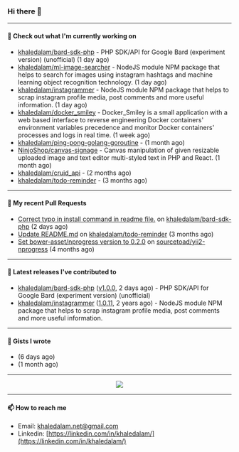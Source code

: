 ### Hi there 👋

---

#### 👷 Check out what I'm currently working on

- [khaledalam/bard-sdk-php](https://github.com/khaledalam/bard-sdk-php) - PHP SDK/API for Google Bard (experiment version) (unofficial) (1 day ago)
- [khaledalam/ml-image-searcher](https://github.com/khaledalam/ml-image-searcher) - NodeJS module NPM package that helps to search for images using instagram hashtags and machine learning object recognition technology. (1 day ago)
- [khaledalam/instagrammer](https://github.com/khaledalam/instagrammer) - NodeJS module NPM package that helps to scrap instagram profile media, post comments and more useful information. (1 day ago)
- [khaledalam/docker_smiley](https://github.com/khaledalam/docker_smiley) - Docker_Smiley is a small application with a web based interface to reverse engineering Docker containers&#39; environment variables precedence and monitor Docker containers&#39; processes and logs in real time. (1 week ago)
- [khaledalam/ping-pong-golang-goroutine](https://github.com/khaledalam/ping-pong-golang-goroutine) -  (1 month ago)
- [NinjoShop/canvas-signage](https://github.com/NinjoShop/canvas-signage) - Canvas manipulation of given resizable uploaded image and text editor multi-styled text in PHP and React. (1 month ago)
- [khaledalam/cruid_api](https://github.com/khaledalam/cruid_api) -  (2 months ago)
- [khaledalam/todo-reminder](https://github.com/khaledalam/todo-reminder) -  (3 months ago)

---

#### 🔨 My recent Pull Requests

- [Correct typo in install command in readme file.](https://github.com/khaledalam/bard-sdk-php/pull/1) on [khaledalam/bard-sdk-php](https://github.com/khaledalam/bard-sdk-php) (2 days ago)
- [Update README.md](https://github.com/khaledalam/todo-reminder/pull/1) on [khaledalam/todo-reminder](https://github.com/khaledalam/todo-reminder) (3 months ago)
- [Set bower-asset/nprogress version to 0.2.0](https://github.com/sourcetoad/yii2-nprogress/pull/1) on [sourcetoad/yii2-nprogress](https://github.com/sourcetoad/yii2-nprogress) (4 months ago)

---

#### 🔭 Latest releases I've contributed to

- [khaledalam/bard-sdk-php](https://github.com/khaledalam/bard-sdk-php) ([v1.0.0](https://github.com/khaledalam/bard-sdk-php/releases/tag/v1.0.0), 2 days ago) - PHP SDK/API for Google Bard (experiment version) (unofficial)
- [khaledalam/instagrammer](https://github.com/khaledalam/instagrammer) ([1.0.11](https://github.com/khaledalam/instagrammer/releases/tag/1.0.11), 2 years ago) - NodeJS module NPM package that helps to scrap instagram profile media, post comments and more useful information.

---

#### 📓 Gists I wrote

- [](https://gist.github.com/612332c24944e9878bccfa7ae8f46e26) (6 days ago)
- [](https://gist.github.com/3f11b38fb96b937fc162d72ce601d364) (1 month ago)

---

<p align="center">
    <a href="https://github.com/khaledalam">
        <img src="https://komarev.com/ghpvc/?username=khaledalam&color=blue&style=flat)" />
    </a>
</p>

---

#### 📫 How to reach me

- Email: [khaledalam.net@gmail.com](mailto:khaledalam.net@gmail.com)
- Linkedin: [https://linkedin.com/in/khaledalam/](https://linkedin.com/in/khaledalam/)
